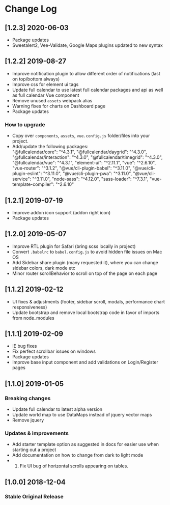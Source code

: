 # Change Log

## [1.2.3] 2020-06-03
- Package updates
- Sweetalert2, Vee-Validate, Google Maps plugins updated to new syntax

## [1.2.2] 2019-08-27
- Improve notification plugin to allow different order of notifications (last on top/bottom always)
- Improve css for element ui tags
- Update full calendar to use latest full calendar packages and api as well as full calendar Vue component
- Remove unused `assets` webpack alias
- Warning fixes for charts on Dashboard page
- Package updates

### How to upgrade
- Copy over `components`, `assets`, `vue.config.js` folder/files into your project.
- Add/update the following packages:  
 "@fullcalendar/core": "^4.3.1",
 "@fullcalendar/daygrid": "^4.3.0",
 "@fullcalendar/interaction": "^4.3.0",
 "@fullcalendar/timegrid": "^4.3.0",
 "@fullcalendar/vue": "^4.3.1",
 "element-ui": "^2.11.1",
 "vue": "^2.6.10",
 "vue-router": "^3.1.2",
 "@vue/cli-plugin-babel": "^3.11.0",
 "@vue/cli-plugin-eslint": "^3.11.0",
 "@vue/cli-plugin-pwa": "^3.11.0",
 "@vue/cli-service": "^3.11.0",
 "node-sass": "^4.12.0",
 "sass-loader": "^7.3.1",
 "vue-template-compiler": "^2.6.10"


## [1.2.1] 2019-07-19
- Improve addon icon support (addon right icon)
- Package updates

## [1.2.0] 2019-05-07

- Improve RTL plugin for Safari (bring scss locally in project)
- Convert `.babelrc` to `babel.config.js` to avoid hidden file issues on Mac OS
- Add Sidebar share plugin (many requested it), where you can change sidebar colors, dark mode etc
- Minor router scrollBehavior to scroll on top of the page on each page

## [1.1.2] 2019-02-12

- UI fixes & adjustments (footer, sidebar scroll, modals, performance chart responsiveness)
- Update bootstrap and remove local bootstrap code in favor of imports from node_modules

## [1.1.1] 2019-02-09

- IE bug fixes
- Fix perfect scrollbar issues on windows
- Package updates
- Improve base input component and add validations on Login/Register pages

## [1.1.0] 2019-01-05

### Breaking changes
- Update full calendar to latest alpha version
- Update world map to use DataMaps instead of jquery vector maps
- Remove jquery

### Updates & improvements
- Add starter template option as suggested in docs for easier use when starting out a project
- Add documentation on how to change from dark to light mode
- 1. Fix UI bug of horizontal scrolls appearing on tables.

## [1.0.0] 2018-12-04
### Stable Original Release
